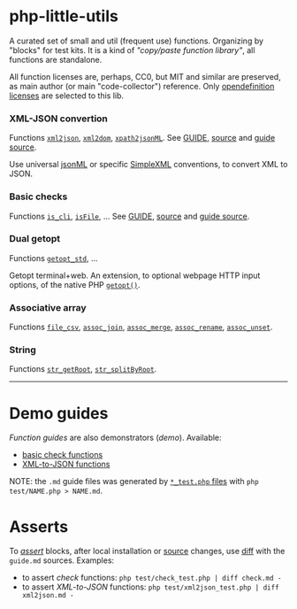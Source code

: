 # php-little-utils
A curated set of small and util (frequent use) functions. Organizing by "blocks" for test kits. It is a kind of *"copy/paste function library"*, all functions are standalone.

All function  licenses are, perhaps, CC0, but MIT and similar are preserved, as main author (or main "code-collector")  reference. Only [opendefinition licenses](http://opendefinition.org/od/2.1/en/) are selected to this lib.

### XML-JSON convertion
Functions [`xml2json`](http://ppkrauss.github.io/php-little-utils/docs/#method_xml2json), [`xml2dom`](http://ppkrauss.github.io/php-little-utils/docs/#method_xml2dom), [`xpath2jsonML`](http://ppkrauss.github.io/php-little-utils/docs/#method_xpath2jsonML).
See [GUIDE](xml2json.md), [source](src/xml2json.php) and [guide source](test/xml2json_test.php).

Use universal [jsonML](http://json.org/) or specific [SimpleXML](http://php.net/manual/en/book.simplexml.php) conventions, to convert XML to JSON.

### Basic checks

Functions [`is_cli`](http://ppkrauss.github.io/php-little-utils/docs/#method_is_cli), [`isFile`](http://ppkrauss.github.io/php-little-utils/docs/#method_isFile), ...
See [GUIDE](check.md), [source](src/check.php) and [guide source](test/check_test.php).

### Dual getopt
Functions [`getopt_std`](http://ppkrauss.github.io/php-little-utils/docs/#method_getopt_std), ...

Getopt terminal+web. An extension, to optional webpage HTTP input options, of the native PHP [`getopt()`](http://php.net/manual/en/function.getopt.php).

### Associative array

Functions [`file_csv`](http://ppkrauss.github.io/php-little-utils/docs/#method_file_csv),
[`assoc_join`](http://ppkrauss.github.io/php-little-utils/docs/#method_assoc_join),
[`assoc_merge`](http://ppkrauss.github.io/php-little-utils/docs/#method_assoc_merge),
[`assoc_rename`](http://ppkrauss.github.io/php-little-utils/docs/#method_assoc_rename),
[`assoc_unset`](http://ppkrauss.github.io/php-little-utils/docs/#method_assoc_unset).

### String

Functions
[`str_getRoot`](http://ppkrauss.github.io/php-little-utils/docs/#method_str_getRoot),
[`str_splitByRoot`](http://ppkrauss.github.io/php-little-utils/docs/#method_str_splitByRoot).

------

# Demo guides
*Function guides* are also demonstrators (*demo*). Available:

* [basic check functions](check.md)
* [XML-to-JSON functions](xml2json.md)


NOTE: the `.md` guide files was generated by [`*_test.php` files](test) with `php test/NAME.php > NAME.md`.

# Asserts

To [*assert*](https://en.wikipedia.org/wiki/Assertion_(software_development)) blocks, after local installation or [source](src) changes, use [diff](https://en.wikipedia.org/wiki/Diff_utility) with the `guide.md` sources. Examples:

 * to assert *check* functions: `php test/check_test.php | diff check.md -`
 * to assert *XML-to-JSON* functions: `php test/xml2json_test.php | diff xml2json.md -`
